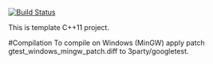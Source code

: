 [![Build Status](https://travis-ci.org/vmaks/SpaceInvaders.svg?branch=master)](https://travis-ci.org/vmaks/SpaceInvaders)

This is template C++11 project.

#Compilation
To compile on Windows (MinGW) apply patch gtest_windows_mingw_patch.diff to 3party/googletest.
